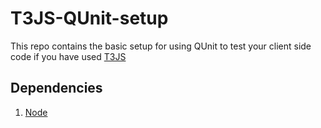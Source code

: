 # T3JS-QUnit-setup
This repo contains the basic setup for using QUnit to test your client side code if you have used [T3JS]("http://t3js.org")

## Dependencies
1. [Node](https://nodejs.org/)
